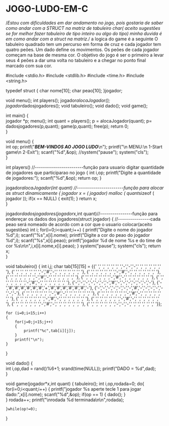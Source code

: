 # JOGO-LUDO-EM-C 
/*Estou com dificuldades em dar andamento no jogo, pois gostaria de saber como andar com a STRUCT na matriz de tabuleiro char( aceito sugestões se for melhor fazer tabuleiro de tipo inteiro ou algo do tipo) minha duvida é em como andar com a struct na matriz.*/
a logica do game é a seguinte 
O tabuleiro quadrado tem um percurso em forma de cruz e cada jogador tem quatro peões. Um dado define os movimentos. Os peões de cada jogador começam na base de mesma cor. O objetivo do jogo é ser o primeiro a levar seus 4 peões a dar uma volta no tabuleiro e a chegar no ponto final marcado com sua cor.

#include <stdio.h>
#include <stdlib.h>
#include <time.h>
#include <string.h>

typedef struct
{
	char nome[10];
	char peao[10];
}jogador;

void menu();
int players();
jogador*alocaJogador();
jogador*dadosjogadores();
void tabuleiro();
void dado();
void game();

int main()
{	
	jogador *p;
	menu();
	int quant = players();
	p = alocaJogador(quant);
	p= dadosjogadores(p,quant);
	game(p,quant);
  free(p);
	return 0;	
}

void menu()
{	
	int op;
	printf("*******************BEM-VINDOS AO JOGO LUDO*******************\n");
	printf("\n                         MENU:\n                         1-Start game\n                         2-Exit");
	scanf("%d",&op);
	//system("pause");
	system("cls");	
}

int players() //------------------------função para usuario digitar quantidade de jogadores que participarao no jogo
{
	int i,op;
	printf("Digite a quantidade de jogadores:");
	scanf("%d",&op);
	return op;
}

jogador*alocaJogador(int quant) //-----------------------função para alocar as struct dinamicamente
{
	jogador *x = ( jogador*) malloc ( quant*sizeof ( jogador ));
	if(x == NULL)
	{
		exit(1);
	}
	return x;	
}

jogador*dadosjogadores(jogador*x,int quant)//----------------função para endereçar os dados dos jogadores(struct jogador)
{                                          //----------------cada peao será nomeado de acordo com a cor que o usuario colocar(aceito sugestões)
	int i;
	for(i=0;i<quant;i++)
	{
		printf("Digite o nome do jogador %d",i);
		scanf("%s",x[i].nome);
		printf("Digite a cor do peao do jogador %d",i);
		scanf("%s",x[i].peao);
		printf("jogador %d de nome %s e do time de cor %s\n\n",i,x[i].nome,x[i].peao);
	}
	system("pause");
	system("cls");
	return x;	
}

void tabuleiro()
{
	int i,j;
	char tab[15][15] = {{' ',' ',' ',' ',' ',' ','-','-','-',' ',' ',' ',' ',' ',' '},
						{' ',' ',' ',' ',' ',' ','-','#','-',' ',' ',' ',' ',' ',' '},
						{' ',' ',' ',' ',' ',' ','-','#','-',' ',' ',' ',' ',' ',' '},
						{' ',' ',' ',' ',' ',' ','-','#','-',' ',' ',' ',' ',' ',' '},
						{' ',' ',' ',' ',' ',' ','-','#','-',' ',' ',' ',' ',' ',' '},
						{' ',' ',' ',' ',' ',' ','-','#','-',' ',' ',' ',' ',' ',' '},
						{'-','-','-','-','-','-','-','#','-','-','-','-','-','-','-'},
						{'-','#','#','#','#','#','#','+','#','#','#','#','#','#','-'},
						{'-','-','-','-','-','-','-','#','-','-','-','-','-','-','-'},
						{' ',' ',' ',' ',' ',' ','-','#','-',' ',' ',' ',' ',' ',' '},
						{' ',' ',' ',' ',' ',' ','-','#','-',' ',' ',' ',' ',' ',' '},
						{' ',' ',' ',' ',' ',' ','-','#','-',' ',' ',' ',' ',' ',' '},
						{' ',' ',' ',' ',' ',' ','-','#','-',' ',' ',' ',' ',' ',' '},
						{' ',' ',' ',' ',' ',' ','-','#','-',' ',' ',' ',' ',' ',' '},
						{' ',' ',' ',' ',' ',' ','-','-','-',' ',' ',' ',' ',' ',' '}};
						
	for (i=0;i<15;i++)
	{
		for(j=0;j<15;j++)
		{
			printf("%c",tab[i][j]);	
		}
		printf("\n");
	}					
}

void dado()
{	
	int i,op,dad = rand()%6+1;
	srand(time(NULL));
	printf("DADO = %d",dad);		
}

void game(jogador*x,int quant)
{
	tabuleiro();
	int i,op,rodada=0;
	do{
		for(i=0;i<quant;i++)
		{
			printf("jogador %s aperte tecle 1 para jogar dado:",x[i].nome);
			scanf("%d",&op);
			if(op == 1)
			{
				dado();	
			}	
		}
		rodada++;
		printf("\nrodada %d terminada\n\n",rodada);
		
	}while(op!=0);
}
